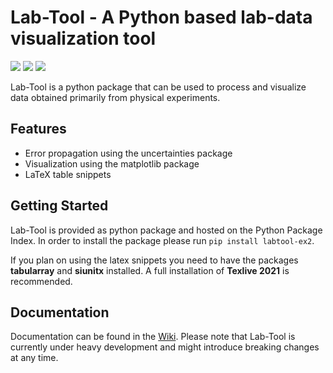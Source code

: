# Lab-Tool - A Python based lab-data visualization tool

![](https://img.shields.io/github/v/release/Bierbunker/Lab-Tool?include_prereleases)
![](https://img.shields.io/pypi/l/labtool-ex2)
![](https://github.com/Bierbunker/Lab-Tool/actions/workflows/pypi.yml/badge.svg)

Lab-Tool is a python package that can be used to process and visualize data
obtained primarily from physical experiments.

## Features

* Error propagation using the uncertainties package
* Visualization using the matplotlib package
* LaTeX table snippets

## Getting Started

Lab-Tool is provided as python package and hosted on the Python Package Index.
In order to install the package please run ```pip install labtool-ex2```.

If you plan on using the latex snippets you need to have the packages
**tabularray** and **siunitx** installed. A full installation of
**Texlive 2021** is recommended.

## Documentation

Documentation can be found in the
[Wiki](https://github.com/Bierbunker/Lab-Tool/wiki). Please note that Lab-Tool
is currently under heavy development and might introduce breaking changes at any
time.
